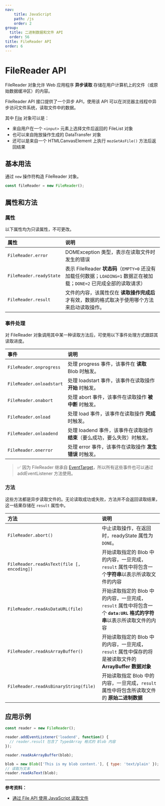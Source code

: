 ```yaml
---
nav:
    title: JavaScript
    path: /js
    order: 2
group:
  title: 二进制数据和文件 API
  order: 56
title: FileReader API
order: 6
---
```


# FileReader API

FileReader 对象允许 Web 应用程序 **异步读取** 存储在用户计算机上的文件（或原始数据缓冲区）的内容。

FileReader API 接口提供了一个异步 API，使用该 API 可以在浏览器主线程中异步访问文件系统，读取文件中的数据。

其中 [File](./file) 对象可以是：

- 来自用户在一个 `<input>` 元素上选择文件后返回的 FileList 对象
- 也可以来自拖放操作生成的 DataTransfer 对象
- 还可以是来自一个 HTMLCanvasElement 上执行 `mozGetAsFile()` 方法后返回结果

## 基本用法

通过 `new` 操作符构造 FileReader 对象。

```js
const fileReader = new FileReader();
```

## 属性和方法

### 属性

以下属性均为只读属性，不可更改。

| 属性                    | 说明                                                                                                                  |
| :---------------------- | :-------------------------------------------------------------------------------------------------------------------- |
| `FileReader.error`      | DOMException 类型，表示在读取文件时发生的错误                                                                         |
| `FileReader.readyState` | 表示 FileReader **状态码**（`EMPTY=0` 还没有加载任何数据；`LOADING=1` 数据正在被加载；`DONE=2` 已完成全部的读取请求） |
| `FileReader.result`     | 文件的内容，该属性仅在 **读取操作完成后** 才有效，数据的格式取决于使用哪个方法来启动读取操作。                        |

### 事件处理

对 FileReader 对象调用其中某一种读取方法后，可使用以下事件处理方式跟踪其读取进度。

| 事件                     | 说明                                                                       |
| :----------------------- | :------------------------------------------------------------------------- |
| `FileReader.onprogress`  | 处理 progress 事件，该事件在 **读取** Blob 时触发。                        |
| `FileReader.onloadstart` | 处理 loadstart 事件，该事件在读取操作 **开始** 时触发。                    |
| `FileReader.onabort`     | 处理 abort 事件，该事件在读取操作 **被中断** 时触发。                      |
| `FileReader.onload`      | 处理 load 事件，该事件在读取操作 **完成** 时触发。                         |
| `FileReader.onloadend`   | 处理 loadend 事件，该事件在读取操作 **结束**（要么成功，要么失败）时触发。 |
| `FileReader.onerror`     | 处理 error 事件，该事件在读取操作 **发生错误** 时触发。                    |

> ✅ 因为 FileReader 继承自 [EventTarget](../../document-object-model/dom/event-target)，所以所有这些事件也可以通过 addEventListener 方法使用。

### 方法

这些方法都是异步读取文件的。无论读取成功或失败，方法并不会返回读取结果，这一结果存储在 `result` 属性中。

| 方法                                       | 说明                                                                                                                |
| :----------------------------------------- | :------------------------------------------------------------------------------------------------------------------ |
| `FileReader.abort()`                       | 中止读取操作，在返回时，readyState 属性为 `DONE`。                                                                  |
| `FileReader.readAsText(file [, encoding])` | 开始读取指定的 Blob 中的内容，一旦完成，`result` 属性中将包含一个**字符串**以表示所读取文件的内容                   |
| `FileReader.readAsDataURL(file)`           | 开始读取指定的 Blob 中的内容，一旦完成，`result` 属性中将包含一个 **`data:URL` 格式的字符串**以表示所读取文件的内容 |
| `FileReader.readAsArrayBuffer()`           | 开始读取指定的 Blob 中的内容，一旦完成，`result` 属性中保存的将是被读取文件的 **ArrayBuffer 数据对象**              |
| `FileReader.readAsBinaryString(file)`      | 开始读取指定 Blob 中的内容，一旦完成，`result` 属性中将包含所读取文件的 **原始二进制数据**                          |

## 应用示例

```js
const reader = new FileReader();

reader.addEventListener('loadend', function() {
  // reader.result 包含了 TypedArray 格式的 Blob 内容
});

reader.readAsArrayBuffer(blob);

blob = new Blob(['This is my blob content.'], { type: 'text/plain' });
// 读取为文本
reader.readAsText(blob);
```

---

**参考资料：**

- [通过 File API 使用 JavaScript 读取文件](https://www.html5rocks.com/zh/tutorials/file/dndfiles/)
